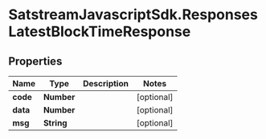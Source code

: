 # SatstreamJavascriptSdk.ResponsesLatestBlockTimeResponse

## Properties
Name | Type | Description | Notes
------------ | ------------- | ------------- | -------------
**code** | **Number** |  | [optional] 
**data** | **Number** |  | [optional] 
**msg** | **String** |  | [optional] 
